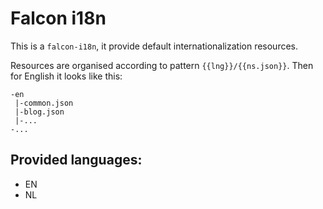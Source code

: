 # Falcon i18n

This is a `falcon-i18n`, it provide default internationalization resources.

Resources are organised according to pattern `{{lng}}/{{ns.json}}`. Then for English it looks like this:

```
-en
 |-common.json
 |-blog.json
 |-...
-...
```

## Provided languages:
* EN
* NL